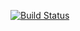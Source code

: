 [![Build Status](https://secure.travis-ci.org/ashokgelal/jEvent.png)](http://travis-ci.org/ashokgelal/jEvent)
